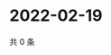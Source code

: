 # 2022-02-19

共 0 条

<!-- BEGIN WEIBO -->
<!-- 最后更新时间 Sat Feb 19 2022 13:08:22 GMT+0800 (China Standard Time) -->

<!-- END WEIBO -->
